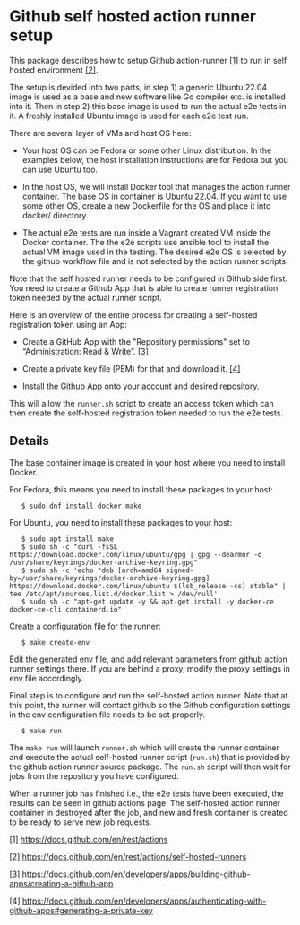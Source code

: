 Github self hosted action runner setup
======================================

This package describes how to setup Github action-runner [[1]](#s1) to run in
self hosted environment [[2]](#s2).

The setup is devided into two parts, in step 1) a generic Ubuntu 22.04 image
is used as a base and new software like Go compiler etc. is installed into it.
Then in step 2) this base image is used to run the actual e2e tests in it.
A freshly installed Ubuntu image is used for each e2e test run.

There are several layer of VMs and host OS here:

* Your host OS can be Fedora or some other Linux distribution. In the examples
  below, the host installation instructions are for Fedora but you can use
  Ubuntu too.

* In the host OS, we will install Docker tool that manages the action runner
  container. The base OS in container is Ubuntu 22.04. If you want to use some
  other OS, create a new Dockerfile for the OS and place it into docker/
  directory.

* The actual e2e tests are run inside a Vagrant created VM inside the Docker
  container. The the e2e scripts use ansible tool to install the actual VM
  image used in the testing. The desired e2e OS is selected by the github
  workflow file and is not selected by the action runner scripts.

Note that the self hosted runner needs to be configured in Github side first.
You need to create a Github App that is able to create runner registration
token needed by the actual runner script.

Here is an overview of the entire process for creating a self-hosted
registration token using an App:

* Create a GitHub App with the "Repository permissions" set to
  “Administration: Read & Write”. [[3]](#s3)

* Create a private key file (PEM) for that and download it. [[4]](#s4)

* Install the Github App onto your account and desired repository.

This will allow the `runner.sh` script to create an access token which can
then create the self-hosted registration token needed to run the e2e tests.

Details
-------

The base container image is created in your host where you need to install
Docker.

For Fedora, this means you need to install these packages to your host:

```
   $ sudo dnf install docker make
```

For Ubuntu, you need to install these packages to your host:

```
   $ sudo apt install make
   $ sudo sh -c "curl -fsSL https://download.docker.com/linux/ubuntu/gpg | gpg --dearmor -o /usr/share/keyrings/docker-archive-keyring.gpg"
   $ sudo sh -c 'echo "deb [arch=amd64 signed-by=/usr/share/keyrings/docker-archive-keyring.gpg] https://download.docker.com/linux/ubuntu $(lsb_release -cs) stable" | tee /etc/apt/sources.list.d/docker.list > /dev/null'
   $ sudo sh -c "apt-get update -y && apt-get install -y docker-ce docker-ce-cli containerd.io"
```

Create a configuration file for the runner:

```
   $ make create-env
```

Edit the generated env file, and add relevant parameters from github action
runner settings there. If you are behind a proxy, modify the proxy settings
in env file accordingly.

Final step is to configure and run the self-hosted action runner.
Note that at this point, the runner will contact github so the Github
configuration settings in the env configuration file needs to be set properly.

```
   $ make run
```

The `make run` will launch `runner.sh` which will create the runner container
and execute the actual self-hosted runner script (`run.sh`) that is provided
by the github action runner source package. The `run.sh` script will then wait
for jobs from the repository you have configured.

When a runner job has finished i.e., the e2e tests have been executed,
the results can be seen in github actions page. The self-hosted action runner
container in destroyed after the job, and new and fresh container is created
to be ready to serve new job requests.

[1]<a name="s1"></a> https://docs.github.com/en/rest/actions

[2]<a name="s2"></a> https://docs.github.com/en/rest/actions/self-hosted-runners

[3]<a name="s3"></a> https://docs.github.com/en/developers/apps/building-github-apps/creating-a-github-app

[4]<a name="s4"></a> https://docs.github.com/en/developers/apps/authenticating-with-github-apps#generating-a-private-key
